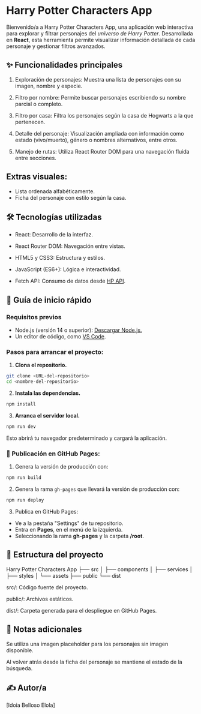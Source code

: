 
# Harry Potter Characters App

Bienvenido/a a Harry Potter Characters App, una aplicación web interactiva para explorar y filtrar personajes del *universo de Harry Potter*. Desarrollada en **React**, esta herramienta permite visualizar información detallada de cada personaje y gestionar filtros avanzados.

## ✨ Funcionalidades principales

1. Exploración de personajes: Muestra una lista de personajes con su imagen, nombre y especie.

2. Filtro por nombre: Permite buscar personajes escribiendo su nombre parcial o completo.

3. Filtro por casa: Filtra los personajes según la casa de Hogwarts a la que pertenecen.

4. Detalle del personaje: Visualización ampliada con información como estado (vivo/muerto), género o nombres alternativos, entre otros.

5. Manejo de rutas: Utiliza React Router DOM para una navegación fluida entre secciones.

## Extras visuales:

- Lista ordenada alfabéticamente.
- Ficha del personaje con estilo según la casa.


## 🛠️ Tecnologías utilizadas

- React: Desarrollo de la interfaz.

- React Router DOM: Navegación entre vistas.

- HTML5 y CSS3: Estructura y estilos.

- JavaScript (ES6+): Lógica e interactividad.

- Fetch API: Consumo de datos desde [HP API](https://hp-api.onrender.com/).

## 🚀 Guía de inicio rápido

### Requisitos previos
- Node.js (versión 14 o superior): [Descargar Node.js.](https://nodejs.org/)
- Un editor de código, como [VS Code](https://code.visualstudio.com/).

### Pasos para arrancar el proyecto:

1. **Clona el repositorio.**

```bash
git clone <URL-del-repositorio>
cd <nombre-del-repositorio>
```

2. **Instala las dependencias.**

```bash
npm install
```

3. **Arranca el servidor local.**

```bash
npm run dev
```
Esto abrirá tu navegador predeterminado y cargará la aplicación.

### 📢 Publicación en GitHub Pages:

1. Genera la versión de producción con:

```bash
npm run build
```

2. Genera la rama `gh-pages` que llevará la versión de producción con:

```bash
npm run deploy
```

3. Publica en GitHub Pages:

- Ve a la pestaña "Settings" de tu repositorio.
- Entra en **Pages**, en el menú de la izquierda.
- Seleccionando la rama **gh-pages** y la carpeta **/root**.

## 📂 Estructura del proyecto

Harry Potter Characters App
├── src
│   ├── components
│   ├── services
│   ├── styles
│   └── assets
├── public
└── dist

src/: Código fuente del proyecto.

public/: Archivos estáticos.

dist/: Carpeta generada para el despliegue en GitHub Pages.

## 📌 Notas adicionales

Se utiliza una imagen placeholder para los personajes sin imagen disponible.

Al volver atrás desde la ficha del personaje se mantiene el estado de la búsqueda.

## ✍️ Autor/a

[Idoia Belloso Elola]

